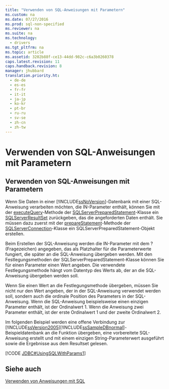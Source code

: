 ```yaml
---
title: "Verwenden von SQL-Anweisungen mit Parametern"
ms.custom: na
ms.date: 07/27/2016
ms.prod: sql-non-specified
ms.reviewer: na
ms.suite: na
ms.technology: 
  - drivers
ms.tgt_pltfrm: na
ms.topic: article
ms.assetid: 3202b88f-ce13-44dd-982c-c6a3b0260378
caps.latest.revision: 11
caps.handback.revision: 8
manager: jhubbard
translation.priority.ht: 
  - de-de
  - es-es
  - fr-fr
  - it-it
  - ja-jp
  - ko-kr
  - pt-br
  - ru-ru
  - sv-se
  - zh-cn
  - zh-tw
---
```

# Verwenden von SQL-Anweisungen mit Parametern
    
## Verwenden von SQL\-Anweisungen mit Parametern  
 Wenn Sie Daten in einer [!INCLUDE[ssNoVersion](../content/includes/ssNoVersion_md.md)]\-Datenbank mit einer SQL\-Anweisung verarbeiten möchten, die IN\-Parameter enthält, können Sie mit der [executeQuery](../content/executeQuery-Method--SQLServerPreparedStatement-.md)\-Methode der [SQLServerPreparedStatement](../content/SQLServerPreparedStatement-Class.md)\-Klasse ein [SQLServerResultSet](../content/SQLServerResultSet-Class.md) zurückgeben, das die angeforderten Daten enthält. Sie müssen dazu zuerst mit der [prepareStatement](../content/prepareStatement-Method--SQLServerConnection-.md)\-Methode der [SQLServerConnection](../content/SQLServerConnection-Class.md)\-Klasse ein SQLServerPreparedStatement\-Objekt erstellen.  
  
 Beim Erstellen der SQL\-Anweisung werden die IN\-Parameter mit dem ? \(Fragezeichen\) angegeben, das als Platzhalter für die Parameterwerte fungiert, die später an die SQL\-Anweisung übergeben werden. Mit den Festlegungsmethoden der SQLServerPreparedStatement\-Klasse können Sie für einen Parameter einen Wert angeben. Die verwendete Festlegungsmethode hängt vom Datentyp des Werts ab, der an die SQL\-Anweisung übergeben werden soll.  
  
 Wenn Sie einen Wert an die Festlegungsmethode übergeben, müssen Sie nicht nur den Wert angeben, der in der SQL\-Anweisung verwendet werden soll, sondern auch die ordinale Position des Parameters in der SQL\-Anweisung. Wenn die SQL\-Anweisung beispielsweise einen einzigen Parameter enthält, ist der Ordinalwert 1. Wenn die Anweisung zwei Parameter enthält, ist der erste Ordinalwert 1 und der zweite Ordinalwert 2.  
  
 Im folgenden Beispiel werden eine offene Verbindung zur [!INCLUDE[ssVersion2005](../content/includes/ssVersion2005_md.md)][!INCLUDE[ssSampleDBnormal](../content/includes/ssSampleDBnormal_md.md)]\-Beispieldatenbank an die Funktion übergeben, eine vorbereitete SQL\-Anweisung erstellt und mit einem einzigen String\-Parameterwert ausgeführt sowie die Ergebnisse aus dem Resultset gelesen.  
  
 [!CODE [JDBC#UsingSQLWithParams1](../CodeSnippet/SQLDrivers/jdbc#usingsqlwithparams1)]  
  
## Siehe auch  
 [Verwenden von Anweisungen mit SQL](../content/Using-Statements-with-SQL.md)  
  
  